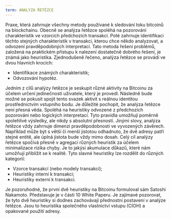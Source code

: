 ```yaml
---
term: ANALÝZA ŘETĚZCE
---
```


Praxe, která zahrnuje všechny metody používané k sledování toku bitcoinů na blockchainu. Obecně se analýza řetězce spoléhá na pozorování charakteristik ve vzorcích předchozích transakcí. Poté zahrnuje identifikaci těchto stejných charakteristik v transakci, kterou chce někdo analyzovat, a odvození pravděpodobných interpretací. Tato metoda řešení problémů, založená na praktickém přístupu k nalezení dostatečně dobrého řešení, je známá jako heuristika. Zjednodušeně řečeno, analýza řetězce se provádí ve dvou hlavních krocích:
* Identifikace známých charakteristik;
* Odvozování hypotéz.

Jedním z cílů analýzy řetězce je seskupit různé aktivity na Bitcoinu za účelem určení jedinečnosti uživatele, který je provedl. Následně bude možné se pokusit spojit tento svazek aktivit s reálnou identitou prostřednictvím vstupního bodu. Je důležité pochopit, že analýza řetězce není přesná věda. Spoléhá na heuristiky odvozené z předchozích pozorování nebo logických interpretací. Tyto pravidla umožňují poměrně spolehlivé výsledky, ale nikdy s absolutní přesností. Jinými slovy, analýza řetězce vždy zahrnuje dimenzi pravděpodobnosti ve vyvozených závěrech. Například může být s větší či menší jistotou odhadnuto, že dvě adresy patří stejné entitě, ale úplná jistota bude vždy mimo dosah. Celý cíl analýzy řetězce spočívá přesně v agregaci různých heuristik za účelem minimalizace rizika chyby. Je to jakýsi akumulace důkazů, které nám umožňují přiblížit se k realitě. Tyto slavné heuristiky lze rozdělit do různých kategorií:
* Vzorce transakcí (nebo modely transakcí);
* Heuristiky interní k transakci;
* Heuristiky externí k transakci.

Je pozoruhodné, že první dvě heuristiky na Bitcoinu formuloval sám Satoshi Nakamoto. Představuje je v části 10 White Paperu. Je zajímavé pozorovat, že tyto dvě heuristiky si dodnes zachovávají přednostní postavení v analýze řetězce. Jsou to heuristika společného vlastnictví vstupu (CIOH) a opakované použití adresy.